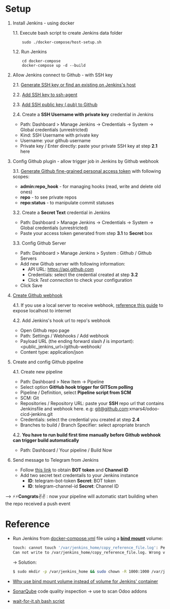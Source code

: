 # Setup

1.  Install Jenkins - using docker

    1.1. Execute bash script to create Jenkins data folder

    ```shell
        sudo ./docker-compose/host-setup.sh
    ```

    1.2. Run Jenkins

    ```shell
        cd docker-compose
        docker-compose up -d --build
    ```

2.  Allow Jenkins connect to Github - with SSH key

    2.1. [Generate SSH key or find an existing on Jenkins's host](https://docs.github.com/en/authentication/connecting-to-github-with-ssh/generating-a-new-ssh-key-and-adding-it-to-the-ssh-agent#generating-a-new-ssh-key)

    2.2. [Add SSH key to ssh-agent](https://www.jenkins.io/doc/book/installing/)

    2.3. [Add SSH public key (.pub) to Github](https://docs.github.com/en/authentication/connecting-to-github-with-ssh/adding-a-new-ssh-key-to-your-github-account#adding-a-new-ssh-key-to-your-account)

    2.4. Create a **SSH Username with private key** credential in Jenkins

    -   Path: Dashboard > Manage Jenkins -> Credentials -> System -> Global credentials (unrestricted)
    -   Kind: SSH Username with private key
    -   Username: your github username
    -   Private key / Enter directly: paste your private SSH key at step **2.1** here

3.  Config Github plugin - allow trigger job in Jenkins by Github webhook

    3.1. [Generate Github fine-grained personal access token](https://docs.github.com/en/authentication/keeping-your-account-and-data-secure/managing-your-personal-access-tokens) with following scopes:

    -   **admin:repo_hook** - for managing hooks (read, write and delete old ones)
    -   **repo** - to see private repos
    -   **repo:status** - to manipulate commit statuses

    <end-list></end-list>

    3.2. Create a **Secret Text** credential in Jenkins

    -   Path: Dashboard > Manage Jenkins -> Credentials -> System -> Global credentials (unrestricted)
    -   Paste your access token generated from step **3.1** to **Secret** box

    3.3. Config Github Server

    -   Path: Dashboard > Manage Jenkins > System : Github / Github Servers
    -   Add new Github server with following information:
        -   API URL: https://api.github.com
        -   Credentials: select the credential created at step **3.2**
        -   Click _Test connection_ to check your configuration
    -   Click Save

4.  [Create Github webhook](https://docs.github.com/en/webhooks/using-webhooks)

    4.1. If you use a local server to receive webhook, [reference this guide](https://docs.github.com/en/webhooks/using-webhooks/creating-webhooks#exposing-localhost-to-the-internet) to expose localhost to internet

    4.2. Add Jenkins's hook url to repo's webhook

    -   Open Github repo page
    -   Path: Settings / Webhooks / Add webhook
    -   Payload URL (the ending forward slash **/** is important): <public_jenkins_url>/github-webhook/
    -   Content type: application/json

5.  Create and config Github pipeline

    4.1. Create new pipeline

    -   Path: Dashboard > New Item -> Pipeline
    -   Select option **GitHub hook trigger for GITScm polling**
    -   Pipeline / Definition, select **Pipeline script from SCM**
    -   SCM: Git
    -   Repositories / Repository URL: paste your **SSH** repo url that contains Jenkinsfile and webhook here. e.g: git@github.com:xmars4/odoo-cicd-jenkins.git
    -   Credentials: select the credential you created at step **2.4**
    -   Branches to build / Branch Specifier: select apropriate branch

    4.2. **You have to run build first time manually before Github webhook can trigger build automatically**

    -   Path: Dashboard / Your pipeline / Build Now

6.  Send message to Telegram from Jenkins
    -   Follow [this link](https://gist.github.com/xmars4/25931e4e59476da70a183d0f5a1d9e9e) to obtain **BOT token** and **Channel ID**
    -   Add two secret text credentails to your Jenkins instance
        -   **ID**: telegram-bot-token **Secret**: BOT token
        -   **ID**: telegram-channel-id **Secret**: Channel ID

--> :zap::zap:**Congrats**:v::v: : now your pipeline will automatic start building when the repo received a push event

# Reference

-   Run Jenkins from [docker-compose.yml](docker-compose/docker-compose.yml) file using a **[bind mount](https://github.com/jenkinsci/docker/blob/master/README.md#usage)** volume:

    ```bash
    touch: cannot touch '/var/jenkins_home/copy_reference_file.log': Permission denied
    Can not write to /var/jenkins_home/copy_reference_file.log. Wrong volume permissions?
    ```

    -> Solution:

    ```bash
    $ sudo mkdir -p /var/jenkins_home && sudo chown -R 1000:1000 /var/jenkins_home/
    ```

-   [Why use bind mount volume instead of volume for Jenkins' container](https://stackoverflow.com/questions/62678663/jenkins-in-docker-clarification-about-bind-mounts-in-pipelines/62679925#62679925)

-   [SonarQube](https://docs.sonarsource.com/sonarqube/latest/) code quality inspection -> use to scan Odoo addons

-   [wait-for-it.sh bash script](https://github.com/vishnubob/wait-for-it)
